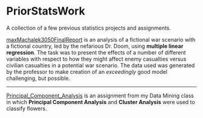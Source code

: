 # PriorStatsWork

A collection of a few previous statistics projects and assignments.

[maxMachalek3050FinalReport](https://github.com/MaxMachalek/PriorStatsWork/blob/main/maxMachalek3050FinalReport.pdf) is an analysis of a fictional war scenario with a fictional country, led by the nefarious Dr. Doom, using **multiple linear regression**. The task was to present the effects of a number of different variables with respect to how they might affect enemy casualties versus civilian casualties in a potential war scenario. The data used was generated by the professor to make creation of an *exceedingly* good model challenging, but possible.

-----

[Principal_Component_Analysis](https://github.com/MaxMachalek/PriorStatsWork/blob/main/DataMining_PCA/Principal_Component_Analysis.pdf) is an assignment from my Data Mining class in which **Principal Component Analysis** and **Cluster Analysis** were used to classify flowers. 
